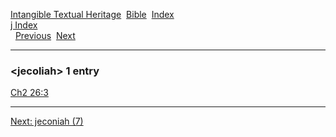 [Intangible Textual Heritage](../../index)  [Bible](../index) 
[Index](index)   
[j Index](_j_)  
  [Previous](c06123)  [Next](c06125) 

------------------------------------------------------------------------

### &lt;jecoliah&gt; 1 entry

[Ch2 26:3](../kjv/ch2026.htm#003)  

------------------------------------------------------------------------

[Next: jeconiah (7)](c06125)
